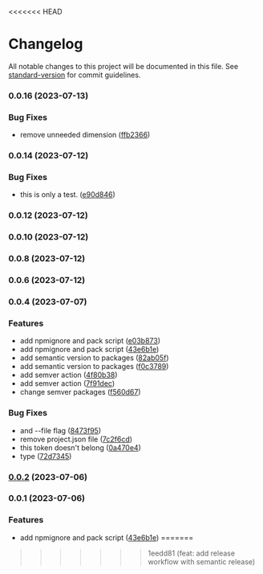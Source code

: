 <<<<<<< HEAD
# Changelog

All notable changes to this project will be documented in this file. See [standard-version](https://github.com/conventional-changelog/standard-version) for commit guidelines.

### 0.0.16 (2023-07-13)


### Bug Fixes

* remove unneeded dimension ([ffb2366](https://github.com/mmhuntsberry/ghostkit/commit/ffb23663266db582d528843f852d1e202126ea2c))

### 0.0.14 (2023-07-12)


### Bug Fixes

* this is only a test. ([e90d846](https://github.com/mmhuntsberry/ghostkit/commit/e90d8460d521b951c1062306dcb310aba9ea2d5c))

### 0.0.12 (2023-07-12)

### 0.0.10 (2023-07-12)

### 0.0.8 (2023-07-12)

### 0.0.6 (2023-07-12)

### 0.0.4 (2023-07-07)


### Features

* add npmignore and pack script ([e03b873](https://github.com/mmhuntsberry/ghostkit/commit/e03b873d9431b8db82c61cdb324198fdbcbcef66))
* add npmignore and pack script ([43e6b1e](https://github.com/mmhuntsberry/ghostkit/commit/43e6b1e8367be7517ab4743291f4836df839a006))
* add semantic version to packages ([82ab05f](https://github.com/mmhuntsberry/ghostkit/commit/82ab05fabd739891a8481901b7dc583982d7b8c6))
* add semantic version to packages ([f0c3789](https://github.com/mmhuntsberry/ghostkit/commit/f0c3789a5ef0c44355fcd7b28f243749eb021e48))
* add semver action ([4f80b38](https://github.com/mmhuntsberry/ghostkit/commit/4f80b38167dd64101a782b476f3efe62881d4d02))
* add semver action ([7f91dec](https://github.com/mmhuntsberry/ghostkit/commit/7f91dec114b2e05f9a3838faada40f46c9b4f8be))
* change semver packages ([f560d67](https://github.com/mmhuntsberry/ghostkit/commit/f560d67a8d34720c11fb6572cad81a8f7db4e72d))


### Bug Fixes

* and --file flag ([8473f95](https://github.com/mmhuntsberry/ghostkit/commit/8473f956c0a6c55e009770bef24b7889be8f56d9))
* remove project.json file ([7c2f6cd](https://github.com/mmhuntsberry/ghostkit/commit/7c2f6cd9da3de2e0f1469aa673065d1b81f23865))
* this token doesn't belong ([0a470e4](https://github.com/mmhuntsberry/ghostkit/commit/0a470e441782925a2a6bbca2980aaa69b08a7d93))
* type ([72d7345](https://github.com/mmhuntsberry/ghostkit/commit/72d7345a4d152082f3552696b441c053bf9a3749))

### [0.0.2](https://github.com/mmhuntsberry/ghostkit/compare/tokens@0.0.1...tokens@0.0.2) (2023-07-06)

### 0.0.1 (2023-07-06)


### Features

* add npmignore and pack script ([43e6b1e](https://github.com/mmhuntsberry/ghostkit/commit/43e6b1e8367be7517ab4743291f4836df839a006))
=======
>>>>>>> 1eedd81 (feat: add release workflow with semantic release)
